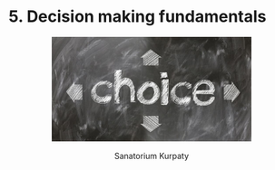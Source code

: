 # 5. Decision making fundamentals

<div style="text-align: center;">
  <img src="./images/choice-select-decide-decision.jpg" alt="Sanatorium Kurpaty" width="70%">
  <p>Sanatorium Kurpaty</p>
</div>